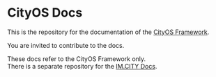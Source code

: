 # CityOS Docs

This is the repository for the documentation of the [CityOS Framework].

You are invited to contribute to the docs.

These docs refer to the CityOS Framework only.   
There is a separate repository for the [IM.CITY Docs].

[CityOS Framework]: https://cityos.dev "The Operating System for Digital Cities"
[IM.CITY Docs]: https://docs.im.city "The Digital City"